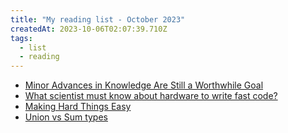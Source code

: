 ```yaml
---
title: "My reading list - October 2023"
createdAt: 2023-10-06T02:07:39.710Z
tags:
  - list
  - reading
---
```


- [Minor Advances in Knowledge Are Still a Worthwhile Goal](https://tratt.net/laurie/blog/2023/minor_advances_in_knowledge_are_still_a_worthwhile_goal.html)
- [What scientist must know about hardware to write fast code?](https://viralinstruction.com/posts/hardware/)
- [Making Hard Things Easy](https://www.youtube.com/watch?v=30YWsGDr8mA)
- [Union vs Sum types](https://viralinstruction.com/posts/uniontypes/)